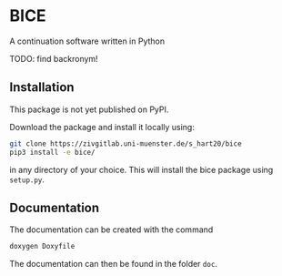 # BICE

A continuation software written in Python

TODO: find backronym!

## Installation

This package is not yet published on PyPI.

Download the package and install it locally using:

```bash
git clone https://zivgitlab.uni-muenster.de/s_hart20/bice
pip3 install -e bice/
```

in any directory of your choice. This will install the bice package using `setup.py`.

## Documentation

The documentation can be created with the command

```bash
doxygen Doxyfile
```

The documentation can then be found in the folder `doc`.
